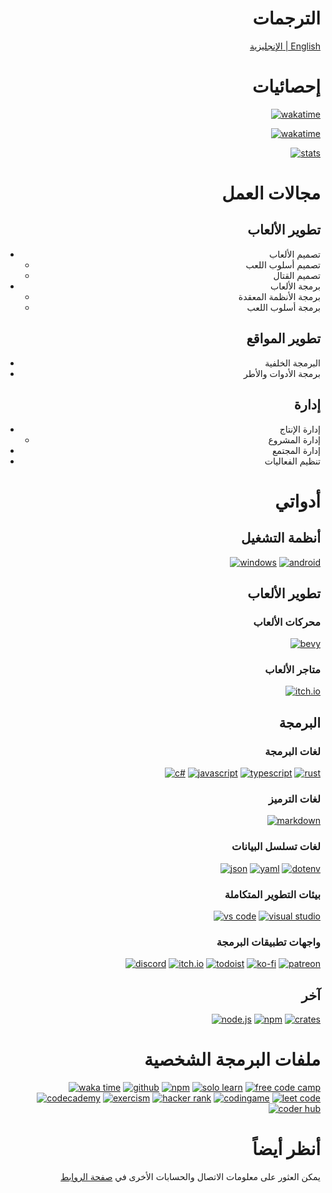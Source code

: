 <div align="right">

# الترجمات

[الإنجليزية | English](README.md)

# إحصائيات

[![wakatime](https://wakatime.com/badge/user/0759f028-2b82-4722-ae30-bb85025bb799.svg)](https://wakatime.com/@Nabil_Alsaiad)

[![wakatime](https://github-readme-stats.vercel.app/api/wakatime?username=Nabil_Alsaiad&theme=prussian&layout=compact&locale=ar)](https://wakatime.com/@Nabil_Alsaiad)

[![stats](https://github-readme-stats.vercel.app/api?username=Nabil-Alsaiad&include_all_commits=true&count_private=true&hide_rank=true&show_icons=true&theme=prussian&locale=ar)](https://github.com/Nabil-Alsaiad?tab=repositories)

# مجالات العمل

## تطوير الألعاب

- تصميم الألعاب
  - تصميم أسلوب اللعب
  - تصميم القتال
- برمجة الألعاب
  - برمجة الأنظمة المعقدة
  - برمجة أسلوب اللعب

## تطوير المواقع

- البرمجة الخلفية
- برمجة الأدوات والأطر

## إدارة

- إدارة الإنتاج
  - إدارة المشروع
- إدارة المجتمع
- تنظيم الفعاليات

# أدواتي

## أنظمة التشغيل

[![windows](https://img.shields.io/badge/windows-%230078D6.svg?logo=windows&logoColor=white)](https://www.microsoft.com/windows/)
[![android](https://img.shields.io/badge/Android-3DDC84?logo=android&logoColor=white)](https://www.android.com/)

## تطوير الألعاب

### محركات الألعاب

[![bevy](https://img.shields.io/badge/Bevy-232326?logo=bevy&logoColor=white)](https://bevyengine.org/)

### متاجر الألعاب

[![itch.io](https://img.shields.io/badge/itch.io-ff2449?logo=itch.io&logoColor=white)](https://itch.io/)

## البرمجة

### لغات البرمجة

[![c#](https://img.shields.io/badge/C%23-239120?logo=csharp&logoColor=white)](https://dotnet.microsoft.com/languages/csharp/)
[![javascript](https://img.shields.io/badge/JavaScript-F7DF1E?logo=javascript&logoColor=white)](https://developer.mozilla.org/docs/Web/javascript/)
[![typescript](https://img.shields.io/badge/TypeScript-007ACC?logo=typescript&logoColor=white)](https://www.typescriptlang.org/)
[![rust](https://img.shields.io/badge/Rust-B7410E?logo=rust&logoColor=white)](https://rust-lang.org/)

### لغات الترميز

[![markdown](https://img.shields.io/badge/Markdown-000000?logo=markdown&logoColor=white)](https://markdownguide.org/)

### لغات تسلسل البيانات

[![json](https://img.shields.io/badge/JSON-000000?logo=json&logoColor=white)](https://json.org/)
[![yaml](https://img.shields.io/badge/YAML-ff0000?logo=yaml&logoColor=white)](https://yaml.org/)
[![dotenv](https://img.shields.io/badge/.env-ecd53f?logo=dotenv&logoColor=black)](https://dotenv.org/)

### بيئات التطوير المتكاملة

[![vs code](https://img.shields.io/badge/VSCode-007ACC?logo=visual%20studio%20code&logoColor=white)](https://code.visualstudio.com/)
[![visual studio](https://img.shields.io/badge/Visual%20studio-5C2D91?logo=visual%20studio&logoColor=white)](https://visualstudio.microsoft.com/)

### واجهات تطبيقات البرمجة

[![discord](https://img.shields.io/badge/Discord-7289DA?logo=discord&logoColor=white)](https://discord.com/developers/docs/intro/)
[![itch.io](https://img.shields.io/badge/itch.io-ff2449?logo=itch.io&logoColor=white)](https://itch.io/docs/api/overview/)
[![todoist](https://img.shields.io/badge/Todoist-de483a?logo=todoist&logoColor=white)](https://developer.todoist.com/rest/v2/#overview/)
[![ko-fi](https://img.shields.io/badge/Ko--fi-00b9fe?logo=kofi&logoColor=white)](https://ko-fi.com/manage/webhooks?src=sidemenu/)
[![patreon](https://img.shields.io/badge/Patreon-F96854?logo=patreon&logoColor=white)](https://docs.patreon.com/#introduction/)

## آخر

[![node.js](https://img.shields.io/badge/Node.js-339933?logo=nodedotjs&logoColor=white)](https://nodejs.org/)
[![npm](https://img.shields.io/badge/npm-CB3837?logo=npm&logoColor=white)](https://npmjs.com/)
[![crates](https://img.shields.io/badge/crates-dea584?logo=crates&logoColor=white)](https://crates.io/)

# ملفات البرمجة الشخصية

[![waka time](https://img.shields.io/badge/Waka%20time-000000?logo=wakatime&logoColor=white)](https://wakatime.com/@Nabil_Alsaiad)
[![github](https://img.shields.io/badge/github-181717?logo=github&logoColor=white)](https://github.com/Nabil-Alsaiad)
[![npm](https://img.shields.io/badge/npm-CB3837?logo=npm&logoColor=white)](https://npmjs.com/~nabil_alsaiad)
[![solo learn](https://img.shields.io/badge/Solo%20learn-5BC2AE?logo=sololearn&logoColor=white)](https://sololearn.com/profile/17032869)
[![free code camp](https://img.shields.io/badge/Free%20code%20camp-006400?logo=freecodecamp&logoColor=white)](https://freecodecamp.org/Nabil_Alsaiad)
[![codecademy](https://img.shields.io/badge/Codecademy-1F4056?logo=codecademy&logoColor=white)](https://codecademy.com/profiles/Nabil_Alsaiad)
[![exercism](https://img.shields.io/badge/Exercism-D4A017?logo=exercism&logoColor=white)](https://exercism.org/profiles/Nabil-Alsaiad)
[![hacker rank](https://img.shields.io/badge/Hacker%20rank-2EC866?logo=hackerrank&logoColor=white)](https://hackerrank.com/Nabil_Alsaiad)
[![codingame](https://img.shields.io/badge/Codingame-7ED1F2?logo=codingame&logoColor=black)](https://codingame.com/profile/c76e910d186faa93e6d05766fe135ba36322535)
[![leet code](https://img.shields.io/badge/Leetcode-FFA116?logo=Leetcode&logoColor=white)](https://leetcode.com/Nabil-Alsaiad)
[![coder hub](https://img.shields.io/badge/Coder%20hub-000000?logo=coderhub&logoColor=white)](https://profile.satr.codes/nabil_alsaiad/public)

# أنظر أيضاً

يمكن العثور على معلومات الاتصال والحسابات الأخرى في [صفحة الروابط](https://links.nabilalsaiad.com)

</div>